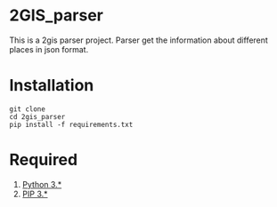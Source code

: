 # 2GIS_parser 

This is a 2gis parser project. Parser get the information about different places in json format. 


# Installation

    git clone
    cd 2gis_parser
    pip install -f requirements.txt
    
# Required
1. [Python 3.* ](https://www.python.org )
1. [PIP 3.*](https://pip.pypa.io/en/stable/installing/)
